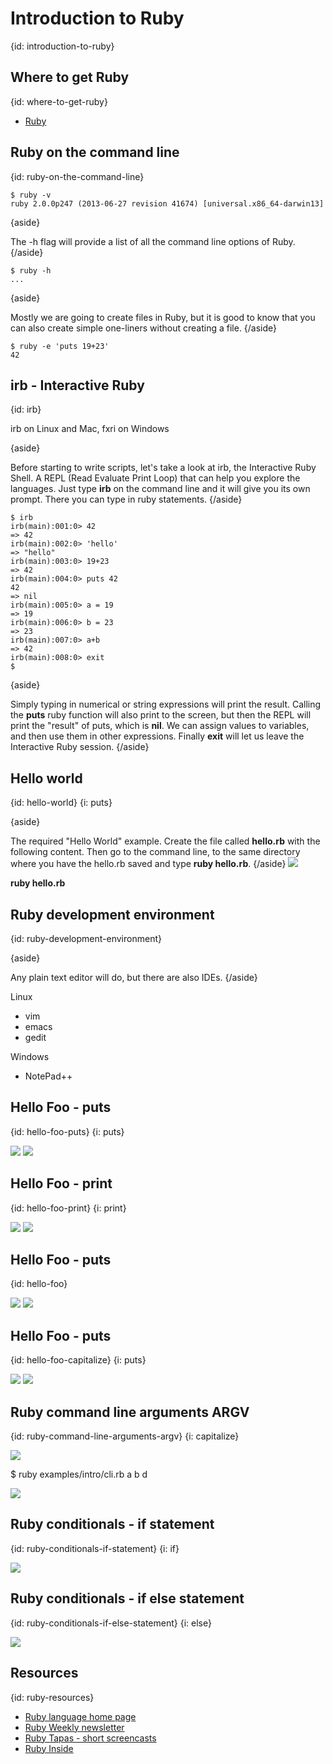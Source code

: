 # Introduction to Ruby
{id: introduction-to-ruby}

## Where to get Ruby
{id: where-to-get-ruby}

* [Ruby](https://www.ruby-lang.org/)



## Ruby on the command line
{id: ruby-on-the-command-line}

```
$ ruby -v
ruby 2.0.0p247 (2013-06-27 revision 41674) [universal.x86_64-darwin13]
```


{aside}

The -h flag will provide a list of all the command line options of Ruby.
{/aside}

```
$ ruby -h
...
```


{aside}

Mostly we are going to create files in Ruby, but it is good to know that you can also
create simple one-liners without creating a file.
{/aside}

```
$ ruby -e 'puts 19+23'
42
```


## irb - Interactive Ruby
{id: irb}

irb on Linux and Mac, fxri on Windows


{aside}

Before starting to write scripts, let's take a look at irb, the Interactive Ruby Shell.
A REPL (Read Evaluate Print Loop) that can help you explore the languages.
Just type **irb** on the command line and it will give you its own prompt.
There you can type in ruby statements.
{/aside}

```
$ irb
irb(main):001:0> 42
=> 42
irb(main):002:0> 'hello'
=> "hello"
irb(main):003:0> 19+23
=> 42
irb(main):004:0> puts 42
42
=> nil
irb(main):005:0> a = 19
=> 19
irb(main):006:0> b = 23
=> 23
irb(main):007:0> a+b
=> 42
irb(main):008:0> exit
$ 
```

{aside}

Simply typing in numerical or string expressions will print the result. Calling the **puts** ruby function will also print to the screen,
but then the REPL will print the "result" of puts, which is **nil**. We can assign values to variables, and then use them in other expressions.
Finally **exit** will let us leave the Interactive Ruby session.
{/aside}


## Hello world
{id: hello-world}
{i: puts}

{aside}

The required "Hello World" example. Create the file called **hello.rb** with the following content. Then go to the command line, to the same directory
where you have the hello.rb saved and type **ruby hello.rb**.
{/aside}
![](examples/intro/hello.rb)

**ruby hello.rb**



## Ruby development environment
{id: ruby-development-environment}

{aside}

Any plain text editor will do, but there are also IDEs.
{/aside}

Linux


* vim
* emacs
* gedit


Windows


* NotePad++



## Hello Foo - puts
{id: hello-foo-puts}
{i: puts}

![](examples/intro/hello_foo_puts.rb)
![](examples/intro/hello_foo_puts.out)


## Hello Foo - print
{id: hello-foo-print}
{i: print}

![](examples/intro/hello_foo_print.rb)
![](examples/intro/hello_foo_print.out)


## Hello Foo - puts
{id: hello-foo}

![](examples/intro/hello_foo.rb)
![](examples/intro/hello_foo.out)


## Hello Foo - puts
{id: hello-foo-capitalize}
{i: puts}

![](examples/intro/hello_foo_capitalize.rb)
![](examples/intro/hello_foo_capitalize.out)


## Ruby command line arguments ARGV
{id: ruby-command-line-arguments-argv}
{i: capitalize}

![](examples/intro/hello_foo_capitalize.rb)

$ ruby examples/intro/cli.rb a b d

![](examples/intro/hello_foo_capitalize.out)

## Ruby conditionals - if statement
{id: ruby-conditionals-if-statement}
{i: if}

![](examples/intro/if.rb)


## Ruby conditionals - if else statement
{id: ruby-conditionals-if-else-statement}
{i: else}

![](examples/intro/if-else.rb)

## Resources
{id: ruby-resources}

* [Ruby language home page](http://www.ruby-lang.org/)
* [Ruby Weekly newsletter](http://rubyweekly.com/)
* [Ruby Tapas - short screencasts](http://www.rubytapas.com/)
* [Ruby Inside](http://www.rubyinside.com/)


